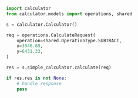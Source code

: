 <!-- Start SDK Example Usage -->


```python
import calculator
from calculator.models import operations, shared

s = calculator.Calculator()

req = operations.CalculateRequest(
    operation=shared.OperationType.SUBTRACT,
    x=3946.69,
    y=6431.33,
)

res = s.simple_calculator.calculate(req)

if res.res is not None:
    # handle response
    pass
```
<!-- End SDK Example Usage -->